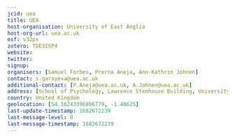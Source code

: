 ```yaml
---
jcid: uea
title: UEA
host-organisation: University of East Anglia
host-org-url: uea.ac.uk
osf: v32px
zotero: TDE3ISP4
website: 
twitter: 
signup: 
organisers: [Samuel Forbes, Prerna Aneja, Ann-Kathrin Johnen]
contact: s.garayeva@uea.ac.uk
additional-contact: [P.Aneja@uea.ac.uk, A.Johnen@uea.ac.uk]
address: [School of Psychology, Lawrence Stenhouse Building, University of East Anglia, Norwich, NR4 7TJ]
country: United Kingdom
geolocation: [54.16243396806779, -1.40625]
last-update-timestamp: 1682672239
last-message-level: 0
last-message-timestamp: 1682672239
---
```



